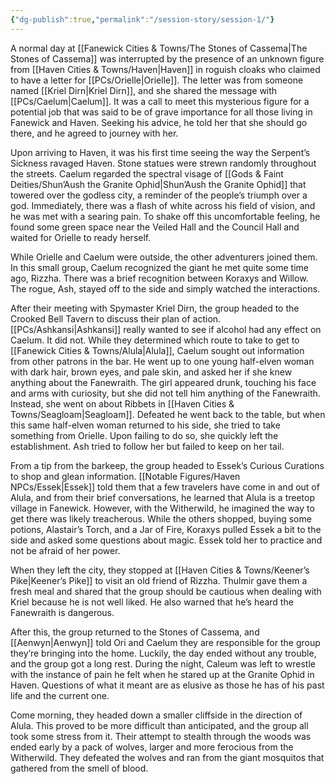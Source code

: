 ```yaml
---
{"dg-publish":true,"permalink":"/session-story/session-1/"}
---
```


A normal day at  [[Fanewick Cities & Towns/The Stones of Cassema\|The Stones of Cassema]] was interrupted by the presence of an unknown figure from [[Haven Cities & Towns/Haven\|Haven]] in roguish cloaks who claimed to have a letter for [[PCs/Orielle\|Orielle]]. The letter was from someone named [[Kriel Dirn\|Kriel Dirn]], and she shared the message with [[PCs/Caelum\|Caelum]]. It was a call to meet this mysterious figure for a potential job that was said to be of grave importance for all those living in Fanewick and Haven. Seeking his advice, he told her that she should go there, and he agreed to journey with her.

Upon arriving to Haven, it was his first time seeing the way the Serpent’s Sickness ravaged Haven. Stone statues were strewn randomly throughout the streets.  Caelum regarded the spectral visage of [[Gods & Faint Deities/Shun’Aush the Granite Ophid\|Shun’Aush the Granite Ophid]] that towered over the godless city, a reminder of the people’s triumph over a god. Immediately, there was a flash of white across his field of vision, and he was met with a searing pain. To shake off this uncomfortable feeling, he found some green space near the Veiled Hall and the Council Hall and waited for Orielle to ready herself.

While Orielle and Caelum were outside, the other adventurers joined them. In this small group, Caelum recognized the giant he met quite some time ago, Rizzha. There was a brief recognition between Koraxys and Willow. The rogue, Ash, stayed off to the side and simply watched the interactions.

After their meeting with Spymaster Kriel Dirn, the group headed to the Crooked Bell Tavern to discuss their plan of action. [[PCs/Ashkansi\|Ashkansi]] really wanted to see if alcohol had any effect on Caelum. It did not. While they determined which route to take to get to [[Fanewick Cities & Towns/Alula\|Alula]], Caelum sought out information from other patrons in the bar. He went up to one young half-elven woman with dark hair, brown eyes, and pale skin, and asked her if she knew anything about the Fanewraith. The girl appeared drunk, touching his face and arms with curiosity, but she did not tell him anything of the Fanewraith. Instead, she went on about Ribbets in [[Haven Cities & Towns/Seagloam\|Seagloam]]. Defeated he went back to the table, but when this same half-elven woman returned to his side, she tried to take something from Orielle. Upon failing to do so, she quickly left the establishment. Ash tried to follow her but failed to keep on her tail.

From a tip from the barkeep, the group headed to Essek’s Curious Curations to shop and glean information. [[Notable Figures/Haven NPCs/Essek\|Essek]] told them that a few travelers have come in and out of Alula, and from their brief conversations, he learned that Alula is a treetop village in Fanewick. However, with the Witherwild, he imagined the way to get there was likely treacherous. While the others shopped, buying some potions, Alastair’s Torch, and a Jar of Fire, Koraxys pulled Essek a bit to the side and asked some questions about magic. Essek told her to practice and not be afraid of her power.

When they left the city, they stopped at [[Haven Cities & Towns/Keener’s Pike\|Keener’s Pike]] to visit an old friend of Rizzha. Thulmir gave them a fresh meal and shared that the group should be cautious when dealing with Kriel because he is not well liked. He also warned that he’s heard the Fanewraith is dangerous.

After this, the group returned to the Stones of Cassema, and [[Aenwyn\|Aenwyn]] told Ori and Caelum they are responsible for the group they’re bringing into the home. Luckily, the day ended without any trouble, and the group got a long rest. During the night, Caleum was left to wrestle with the instance of pain he felt when he stared up at the Granite Ophid in Haven. Questions of what it meant are as elusive as those he has of his past life and the current one.

Come morning, they headed down a smaller cliffside in the direction of Alula. This proved to be more difficult than anticipated, and the group all took some stress from it. Their attempt to stealth through the woods was ended early by a pack of wolves, larger and more ferocious from the Witherwild. They defeated the wolves and ran from the giant mosquitos that gathered from the smell of blood.